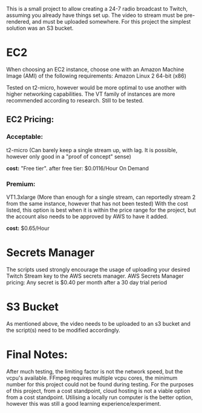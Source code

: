 This is a small project to allow creating a 24-7 radio broadcast to Twitch, assuming you already have things set up.
The video to stream must be pre-rendered, and must be uploaded somewhere. For this project the simplest solution was an S3 bucket.

# EC2
When choosing an EC2 instance, choose one with an Amazon Machine Image (AMI) of the following requirements:
Amazon Linux 2
64-bit (x86)

Tested on t2-micro, however would be more optimal to use another with higher networking capabilities.
The VT family of instances are more recommended according to research. Still to be tested.

## EC2 Pricing:

### Acceptable: 

t2-micro (Can barely keep a single stream up, with lag. It is possible, however only good in a "proof of concept" sense)

**cost:** "Free tier". after free tier: $0.0116/Hour On Demand

### Premium: 

VT1.3xlarge (More than enough for a single stream, can reportedly stream 2 from the same instance, however that has not been tested) With the cost listed, this option is best when it is within the price range for the project, but the account also needs to be approved by AWS to have it added.

**cost:** $0.65/Hour

# Secrets Manager
The scripts used strongly encourage the usage of uploading your desired Twitch Stream key to the AWS secrets manager.
AWS Secrets Manager pricing:
Any secret is $0.40 per month after a 30 day trial period

# S3 Bucket

As mentioned above, the video needs to be uploaded to an s3 bucket and the script(s) need to be modified accordingly.

# Final Notes:

After much testing, the limiting factor is not the network speed, but the vcpu's available. FFmpeg requires multiple vcpu cores, the minimum number for this project could not be found during testing. For the purposes of this project, from a cost standpoint, cloud hosting is not a viable option from a cost standpoint. Utilising a locally run computer is the better option, however this was still a good learning experience/experiment.